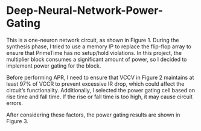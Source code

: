 # Deep-Neural-Network-Power-Gating
This is a one-neuron network circuit, as shown in Figure 1. During the synthesis phase, I tried to use a memory IP to replace the flip-flop array to ensure that PrimeTime has no setup/hold violations. In this project, the multiplier block consumes a significant amount of power, so I decided to implement power gating for the block.

Before performing APR, I need to ensure that VCCV in Figure 2 maintains at least 97% of VCCR to prevent excessive IR drop, which could affect the circuit’s functionality. Additionally, I selected the power gating cell based on rise time and fall time. If the rise or fall time is too high, it may cause circuit errors.

After considering these factors, the power gating results are shown in Figure 3.
